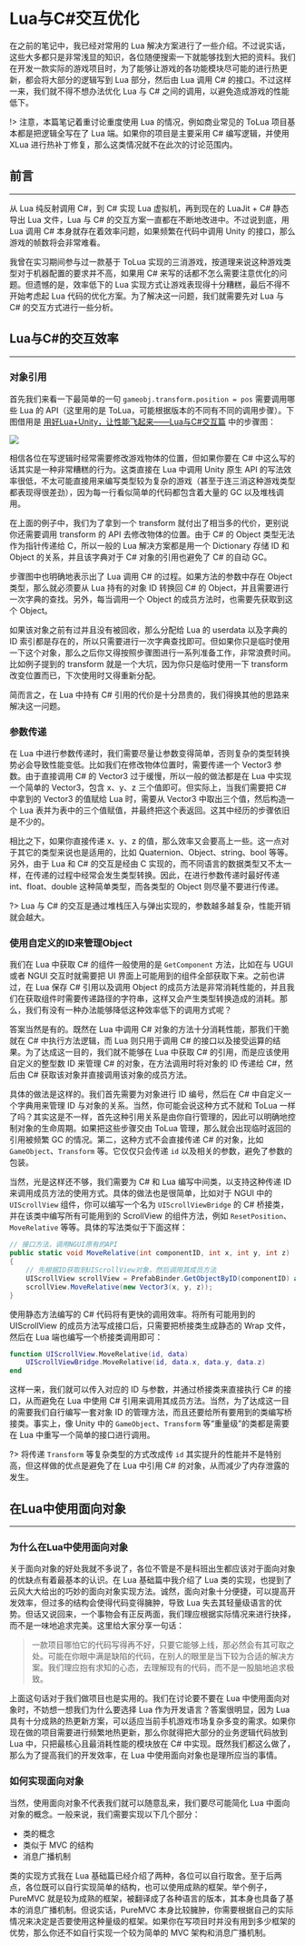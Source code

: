# Lua与C#交互优化

在之前的笔记中，我已经对常用的 Lua 解决方案进行了一些介绍。不过说实话，这些大多都只是非常浅显的知识，各位随便搜索一下就能够找到大把的资料。我们在开发一款实际的游戏项目时，为了能够让游戏的各功能模块尽可能的进行热更新，都会将大部分的逻辑写到 Lua 部分，然后由 Lua 调用 C# 的接口。不过这样一来，我们就不得不想办法优化 Lua 与 C# 之间的调用，以避免造成游戏的性能低下。

!> 注意，本篇笔记着重讨论重度使用 Lua 的情况，例如商业常见的 ToLua 项目基本都是把逻辑全写在了 Lua 端。如果你的项目是主要采用 C# 编写逻辑，并使用 XLua 进行热补丁修复，那么这类情况就不在此次的讨论范围内。

## 前言

---

从 Lua 纯反射调用 C#，到 C# 实现 Lua 虚拟机，再到现在的 LuaJit + C# 静态导出 Lua 文件，Lua 与 C# 的交互方案一直都在不断地改进中。不过说到底，用 Lua 调用 C# 本身就存在着效率问题，如果频繁在代码中调用 Unity 的接口，那么游戏的帧数将会非常难看。

我曾在实习期间参与过一款基于 ToLua 实现的三消游戏，按道理来说这种游戏类型对于机器配置的要求并不高，如果用 C# 来写的话都不怎么需要注意优化的问题。但遗憾的是，效率低下的 Lua 实现方式让游戏表现得十分糟糕，最后不得不开始考虑起 Lua 代码的优化方案。为了解决这一问题，我们就需要先对 Lua 与 C# 的交互方式进行一些分析。

## Lua与C#的交互效率

---

### 对象引用

首先我们来看一下最简单的一句 `gameobj.transform.position = pos` 需要调用哪些 Lua 的 API（这里用的是 ToLua，可能根据版本的不同有不同的调用步骤）。下图借用是 [用好Lua+Unity，让性能飞起来——Lua与C#交互篇](https://blog.uwa4d.com/archives/USparkle_Lua.html) 中的步骤图：

![](http://cdn.fantasticmiao.cn/image/post/Unity/Advanced/Lua%E4%B8%8EC%23%E4%BA%A4%E4%BA%92%E4%BC%98%E5%8C%96/Blog_Sparkle_Lua_2.png)

相信各位在写逻辑时经常需要修改游戏物体的位置，但如果你要在 C# 中这么写的话其实是一种非常糟糕的行为。这类直接在 Lua 中调用 Unity 原生 API 的写法效率很低，不太可能直接用来编写类型较为复杂的游戏（甚至于连三消这种游戏类型都表现得很差劲），因为每一行看似简单的代码都包含着大量的 GC 以及堆栈调用。

在上面的例子中，我们为了拿到一个 transform 就付出了相当多的代价，更别说你还需要调用 transform 的 API 去修改物体的位置。由于 C# 的 Object 类型无法作为指针传递给 C，所以一般的 Lua 解决方案都是用一个 Dictionary 存储 ID 和 Object 的关系，并且该字典对于 C# 对象的引用也避免了 C# 的自动 GC。

步骤图中也明确地表示出了 Lua 调用 C# 的过程。如果方法的参数中存在 Object 类型，那么就必须要从 Lua 持有的对象 ID 转换回 C# 的 Object，并且需要进行一次字典的查找。另外，每当调用一个 Object 的成员方法时，也需要先获取到这个 Object。

如果该对象之前有过并且没有被回收，那么分配给 Lua 的 userdata 以及字典的 ID 索引都是存在的，所以只需要进行一次字典查找即可。但如果你只是临时使用一下这个对象，那么之后你又得按照步骤图进行一系列准备工作，非常浪费时间。比如例子提到的 transform 就是一个大坑，因为你只是临时使用一下 transform 改变位置而已，下次使用时又得重新分配。

简而言之，在 Lua 中持有 C# 引用的代价是十分昂贵的，我们得换其他的思路来解决这一问题。

### 参数传递

在 Lua 中进行参数传递时，我们需要尽量让参数变得简单，否则复杂的类型转换势必会导致性能变低。比如我们在修改物体位置时，需要传递一个 Vector3 参数。由于直接调用 C# 的 Vector3 过于缓慢，所以一般的做法都是在 Lua 中实现一个简单的 Vector3，包含 x、y、z 三个值即可。但实际上，当我们需要把 C# 中拿到的 Vector3 的值赋给 Lua 时，需要从 Vector3 中取出三个值，然后构造一个 Lua 表并为表中的三个值赋值，并最终把这个表返回。这其中经历的步骤依旧是不少的。

相比之下，如果你直接传递 x、y、z 的值，那么效率又会要高上一些。这一点对于其它的类型来说也是适用的，比如 Quaternion、Object、string、bool 等等。另外，由于 Lua 和 C# 的交互是经由 C 实现的，而不同语言的数据类型又不太一样，在传递的过程中经常会发生类型转换。因此，在进行参数传递时最好传递 int、float、double 这种简单类型，而各类型的 Object 则尽量不要进行传递。

?> Lua 与 C# 的交互是通过堆栈压入与弹出实现的，参数越多越复杂，性能开销就会越大。

### 使用自定义的ID来管理Object

我们在 Lua 中获取 C# 的组件一般使用的是 `GetComponent` 方法，比如在与 UGUI 或者 NGUI 交互时就需要把 UI 界面上可能用到的组件全部获取下来。之前也讲过，在 Lua 保存 C# 引用以及调用 Object 的成员方法是非常消耗性能的，并且我们在获取组件时需要传递路径的字符串，这样又会产生类型转换造成的消耗。那么，我们有没有一种办法能够降低这种效率低下的调用方式呢？

答案当然是有的。既然在 Lua 中调用 C# 对象的方法十分消耗性能，那我们干脆就在 C# 中执行方法逻辑，而 Lua 则只用于调用 C# 的接口以及接受运算的结果。为了达成这一目的，我们就不能够在 Lua 中获取 C# 的引用，而是应该使用自定义的整型数 ID 来管理 C# 的对象，在方法调用时将对象的 ID 传递给 C#，然后由 C# 获取该对象并直接调用该对象的成员方法。

具体的做法是这样的。我们首先需要为对象进行 ID 编号，然后在 C# 中自定义一个字典用来管理 ID 与对象的关系。当然，你可能会说这种方式不就和 ToLua 一样了吗？其实这是不一样，首先这种引用关系是由你自行管理的，因此可以明确地控制对象的生命周期。如果把这些步骤交由 ToLua 管理，那么就会出现临时返回的引用被频繁 GC 的情况。第二，这种方式不会直接传递 C# 的对象，比如 `GameObject`、`Transform` 等。它仅仅只会传递 `id` 以及相关的参数，避免了参数的包装。

当然，光是这样还不够，我们需要为 C# 和 Lua 编写中间类，以支持这种传递 ID 来调用成员方法的使用方式。具体的做法也是很简单，比如对于 NGUI 中的 `UIScrollView` 组件，你可以编写一个名为 `UIScrollViewBridge` 的 C# 桥接类，并在该类中编写所有可能用到的 ScrollView 的组件方法，例如 `ResetPosition`、`MoveRelative` 等等。具体的写法类似于下面这样：

```csharp
// 接口方法，调用NGUI原有的API
public static void MoveRelative(int componentID, int x, int y, int z)
{
    // 先根据ID获取到UIScrollView对象，然后调用其成员方法
    UIScrollView scrollView = PrefabBinder.GetObjectByID(componentID) as UIScrollView;
    scrollView.MoveRelative(new Vector3(x, y, z));
}
```

使用静态方法编写的 C# 代码将有更快的调用效率。将所有可能用到的 UIScrollView 的成员方法写成接口后，只需要把桥接类生成静态的 Wrap 文件，然后在 Lua 端也编写一个桥接类调用即可：

```lua
function UIScrollView.MoveRelative(id, data)
    UIScrollViewBridge.MoveRelative(id, data.x, data.y, data.z)
end
```

这样一来，我们就可以传入对应的 ID 与参数，并通过桥接类来直接执行 C# 的接口，从而避免在 Lua 中使用 C# 引用来调用其成员方法。当然，为了达成这一目的需要我们自行编写一套对象 ID 的管理方法，而且还要给所有要用到的类编写桥接类。事实上，像 Unity 中的 `GameObject`、`Transform` 等“重量级”的类都是需要在 Lua 中重写一个简单的接口进行调用。

?> 将传递 `Transform` 等复杂类型的方式改成传 `id` 其实提升的性能并不是特别高，但这样做的优点是避免了在 Lua 中引用 C# 的对象，从而减少了内存泄露的发生。

## 在Lua中使用面向对象

---

### 为什么在Lua中使用面向对象

关于面向对象的好处我就不多说了，各位不管是不是科班出生都应该对于面向对象的优缺点有着最基本的认识。在 Lua 基础篇中我介绍了 Lua 类的实现，也提到了云风大大给出的巧妙的面向对象实现方法。诚然，面向对象十分便捷，可以提高开发效率，但过多的结构会使得代码变得臃肿，导致 Lua 失去其轻量级语言的优势。但话又说回来，一个事物会有正反两面，我们理应根据实际情况来进行抉择，而不是一味地追求完美。这里给大家分享一句话：

> 一款项目哪怕它的代码写得再不好，只要它能够上线，那必然会有其可取之处。可能在你眼中满是缺陷的代码，在别人的眼里是当下较为合适的解决方案。我们理应抱有求知的心态，去理解现有的代码，而不是一股脑地追求极致。

上面这句话对于我们做项目也是实用的。我们在讨论要不要在 Lua 中使用面向对象时，不妨想一想我们为什么要选择 Lua 作为开发语言？答案很明显，因为 Lua 具有十分成熟的热更新方案，可以适应当前手机游戏市场复杂多变的需求。如果你现在做的项目需要进行频繁地热更新，那么你就得把大部分的业务逻辑代码放到 Lua 中，只把最核心且最消耗性能的模块放在 C# 中实现。既然我们都这么做了，那么为了提高我们的开发效率，在 Lua 中使用面向对象也是理所应当的事情。

### 如何实现面向对象

当然，使用面向对象不代表我们就可以随意乱来，我们要尽可能简化 Lua 中面向对象的概念。一般来说，我们需要实现以下几个部分：

* 类的概念
* 类似于 MVC 的结构
* 消息广播机制

类的实现方式我在 Lua 基础篇已经介绍了两种，各位可以自行取舍。至于后两点，各位既可以自行实现简单的结构，也可以使用成熟的框架。举个例子，PureMVC 就是较为成熟的框架，被翻译成了各种语言的版本，其本身也具备了基本的消息广播机制。但说实话，PureMVC 本身比较臃肿，你需要根据自己的实际情况来决定是否要使用这种量级的框架。如果你在写项目时并没有用到多少框架的优势，那么你还不如自行实现一个较为简单的 MVC 架构和消息广播机制。
